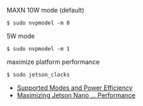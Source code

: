 MAXN 10W mode (default)
```
$ sudo nvpmodel -m 0
```

5W mode
```
$ sudo nvpmodel -m 1
```

maximize platform performance
```
$ sudo jetson_clocks
```

- [Supported Modes and Power Efficiency](https://docs.nvidia.com/jetson/l4t/index.html#page/Tegra%20Linux%20Driver%20Package%20Development%20Guide/power_management_nano.html#wwpID0E0FL0HA)
- [Maximizing Jetson Nano ... Performance](https://docs.nvidia.com/jetson/l4t/index.html#page/Tegra%20Linux%20Driver%20Package%20Development%20Guide/power_management_nano.html#wwpID0E0ZB0HA)
